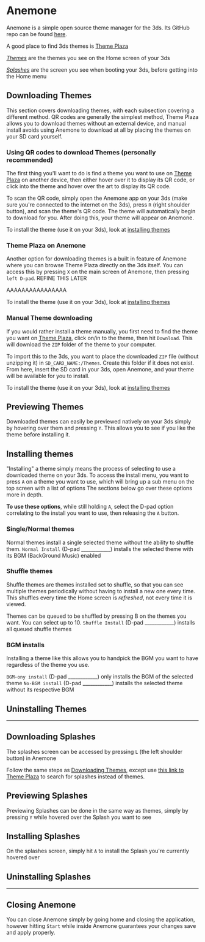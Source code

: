 # Anemone

Anemone is a simple open source theme manager for the 3ds. Its GitHub repo can be found [here](https://github.com/astronautlevel2/Anemone3DS).

A good place to find 3ds themes is [Theme Plaza](https://themeplaza.art/themes)

[_Themes_](./#downloading-themes) are the themes you see on the Home screen of your 3ds

[_Splashes_](./#downloading-splashes) are the screen you see when booting your 3ds, before getting into the Home menu

## Downloading Themes

This section covers downloading themes, with each subsection covering a different method. QR codes are generally the simplest method, Theme Plaza allows you to download themes without an external device, and manual install avoids using Anemone to download at all by placing the themes on your SD card yourself.

### Using QR codes to download Themes (personally recommended)

The first thing you'll want to do is find a theme you want to use on [Theme Plaza](https://themeplaza.art/themes) on another device, then either hover over it to display its QR code, or click into the theme and hover over the art to display its QR code.

To scan the QR code, simply open the Anemone app on your 3ds (make sure you're connected to the internet on the 3ds), press `R` (right shoulder button), and scan the theme's QR code. The theme will automatically begin to download for you.
After doing this, your theme will appear on Anemone.

To install the theme (use it on your 3ds), look at [installing themes](./#installing-themes)

### Theme Plaza on Anemone

Another option for downloading themes is a built in feature of Anemone where you can browse Theme Plaza directly on the 3ds itself.
You can access this by pressing `X` on the main screen of Anemone, then pressing  `left D-pad`.  REFINE THIS LATER



AAAAAAAAAAAAAAAA

To install the theme (use it on your 3ds), look at [installing themes](./#installing-themes)

### Manual Theme downloading

If you would rather install a theme manually, you first need to find the theme you want on [Theme Plaza](https://themeplaza.art/themes), click on/in to the theme, then hit `Download`. This will download the `ZIP` folder of the theme to your computer.

To import this to the 3ds, you want to place the downloaded `ZIP` file (without unzipping it) in `SD_CARD_NAME:/Themes`. Create this folder if it does not exist.
From here, insert the SD card in your 3ds, open Anemone, and your theme will be available for you to install.

To install the theme (use it on your 3ds), look at [installing themes](./#installing-themes)

## Previewing Themes

Downloaded themes can easily be previewed natively on your 3ds simply by hovering over them and pressing `Y`. This allows you to see if you like the theme before installing it.

## Installing themes

"Installing" a theme simply means the process of selecting to use a downloaded theme on your 3ds. To access the install menu, you want to press `A` on a theme you want to use, which will bring up a sub menu on the top screen with a list of options
The sections below go over these options more in depth.

**To use these options**, while still holding `A`, select the D-pad option correlating to the install you want to use, then releasing the `A` button.

### Single/Normal themes

Normal themes install a single selected theme without the ability to shuffle them.
`Normal Install` (D-pad ____________) installs the selected theme with its BGM (BackGround Music) enabled

### Shuffle themes

Shuffle themes are themes installed set to shuffle, so that you can see multiple themes periodically without having to install a new one every time. This shuffles every time the Home screen is _refreshed_, not every time it is viewed.

Themes can be queued to be shuffled by pressing B on the themes you want. You can select up to 10. 
`Shuffle Install` (D-pad ____________) installs all queued shuffle themes 

### BGM installs

Installing a theme like this allows you to handpick the BGM you want to have regardless of the theme you use.

`BGM-ony install` (D-pad ____________) only installs the BGM of the selected theme
`No-BGM install` (D-pad ____________) installs the selected theme without its respective BGM

## Uninstalling Themes

------------------

## Downloading Splashes

The splashes screen can be accessed by pressing `L` (the left shoulder button) in Anemone

Follow the same steps as [Downloading Themes](./#downloading-themes), except use [this link to Theme Plaza](https:/themeplaza.art/splashes) to search for splashes instead of themes.

## Previewing Splashes

Previewing Splashes can be done in the same way as themes, simply by pressing `Y` while hovered over the Splash you want to see

## Installing Splashes

On the splashes screen, simply hit `A` to install the Splash you're currently hovered over

## Uninstalling Splashes

_________________________

## Closing Anemone

You can close Anemone simply by going home and closing the application, however hitting `Start` while inside Anemone guarantees your changes save and apply properly.

